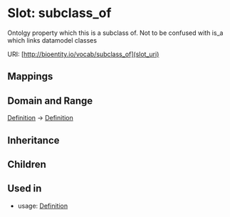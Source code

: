 # Slot: subclass_of


Ontolgy property which this is a subclass of. Not to be confused with is_a which links datamodel classes

URI: [http://bioentity.io/vocab/subclass_of](slot_uri)
## Mappings

## Domain and Range

[Definition](Definition.md) -> [Definition](Definition.md)
## Inheritance

## Children

## Used in

 *  usage: [Definition](Definition.md)
